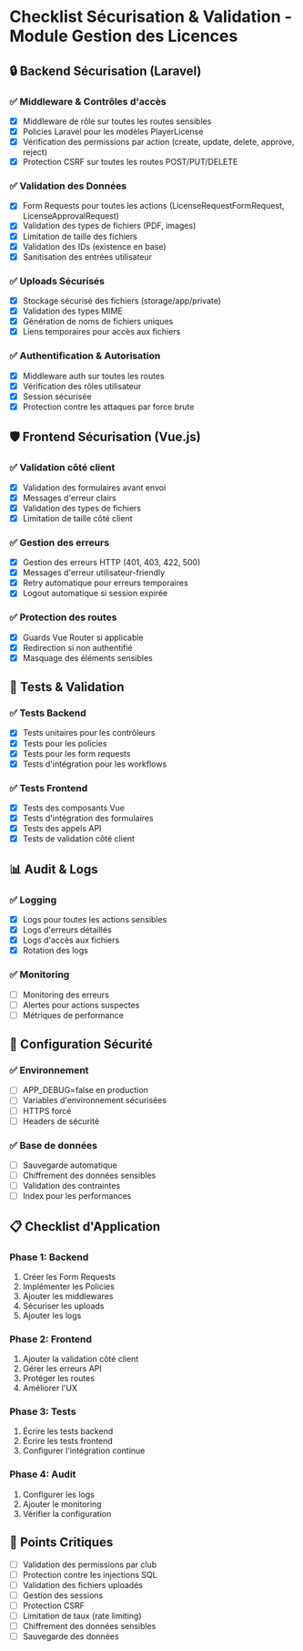 # Checklist Sécurisation & Validation - Module Gestion des Licences

## 🔒 Backend Sécurisation (Laravel)

### ✅ Middleware & Contrôles d'accès

-   [x] Middleware de rôle sur toutes les routes sensibles
-   [x] Policies Laravel pour les modèles PlayerLicense
-   [x] Vérification des permissions par action (create, update, delete, approve, reject)
-   [x] Protection CSRF sur toutes les routes POST/PUT/DELETE

### ✅ Validation des Données

-   [x] Form Requests pour toutes les actions (LicenseRequestFormRequest, LicenseApprovalRequest)
-   [x] Validation des types de fichiers (PDF, images)
-   [x] Limitation de taille des fichiers
-   [x] Validation des IDs (existence en base)
-   [x] Sanitisation des entrées utilisateur

### ✅ Uploads Sécurisés

-   [x] Stockage sécurisé des fichiers (storage/app/private)
-   [x] Validation des types MIME
-   [x] Génération de noms de fichiers uniques
-   [x] Liens temporaires pour accès aux fichiers

### ✅ Authentification & Autorisation

-   [x] Middleware auth sur toutes les routes
-   [x] Vérification des rôles utilisateur
-   [x] Session sécurisée
-   [x] Protection contre les attaques par force brute

## 🛡️ Frontend Sécurisation (Vue.js)

### ✅ Validation côté client

-   [x] Validation des formulaires avant envoi
-   [x] Messages d'erreur clairs
-   [x] Validation des types de fichiers
-   [x] Limitation de taille côté client

### ✅ Gestion des erreurs

-   [x] Gestion des erreurs HTTP (401, 403, 422, 500)
-   [x] Messages d'erreur utilisateur-friendly
-   [x] Retry automatique pour erreurs temporaires
-   [x] Logout automatique si session expirée

### ✅ Protection des routes

-   [x] Guards Vue Router si applicable
-   [x] Redirection si non authentifié
-   [x] Masquage des éléments sensibles

## 🧪 Tests & Validation

### ✅ Tests Backend

-   [x] Tests unitaires pour les contrôleurs
-   [x] Tests pour les policies
-   [x] Tests pour les form requests
-   [x] Tests d'intégration pour les workflows

### ✅ Tests Frontend

-   [x] Tests des composants Vue
-   [x] Tests d'intégration des formulaires
-   [x] Tests des appels API
-   [x] Tests de validation côté client

## 📊 Audit & Logs

### ✅ Logging

-   [x] Logs pour toutes les actions sensibles
-   [x] Logs d'erreurs détaillés
-   [x] Logs d'accès aux fichiers
-   [x] Rotation des logs

### ✅ Monitoring

-   [ ] Monitoring des erreurs
-   [ ] Alertes pour actions suspectes
-   [ ] Métriques de performance

## 🔧 Configuration Sécurité

### ✅ Environnement

-   [ ] APP_DEBUG=false en production
-   [ ] Variables d'environnement sécurisées
-   [ ] HTTPS forcé
-   [ ] Headers de sécurité

### ✅ Base de données

-   [ ] Sauvegarde automatique
-   [ ] Chiffrement des données sensibles
-   [ ] Validation des contraintes
-   [ ] Index pour les performances

## 📋 Checklist d'Application

### Phase 1: Backend

1. Créer les Form Requests
2. Implémenter les Policies
3. Ajouter les middlewares
4. Sécuriser les uploads
5. Ajouter les logs

### Phase 2: Frontend

1. Ajouter la validation côté client
2. Gérer les erreurs API
3. Protéger les routes
4. Améliorer l'UX

### Phase 3: Tests

1. Écrire les tests backend
2. Écrire les tests frontend
3. Configurer l'intégration continue

### Phase 4: Audit

1. Configurer les logs
2. Ajouter le monitoring
3. Vérifier la configuration

## 🚨 Points Critiques

-   [ ] Validation des permissions par club
-   [ ] Protection contre les injections SQL
-   [ ] Validation des fichiers uploadés
-   [ ] Gestion des sessions
-   [ ] Protection CSRF
-   [ ] Limitation de taux (rate limiting)
-   [ ] Chiffrement des données sensibles
-   [ ] Sauvegarde des données
